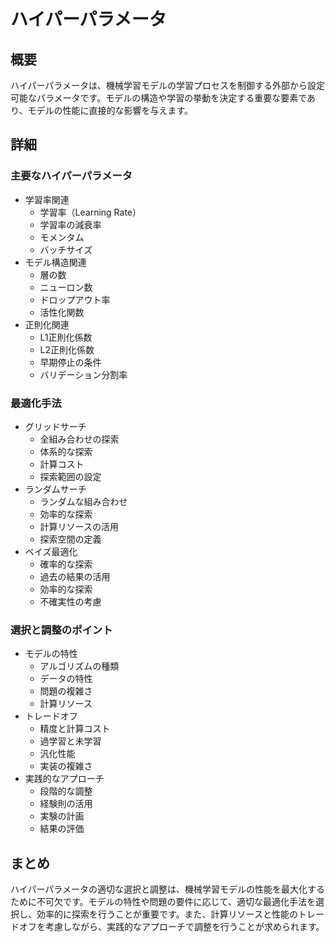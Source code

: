 # ハイパーパラメータ

## 概要
ハイパーパラメータは、機械学習モデルの学習プロセスを制御する外部から設定可能なパラメータです。モデルの構造や学習の挙動を決定する重要な要素であり、モデルの性能に直接的な影響を与えます。

## 詳細

### 主要なハイパーパラメータ
- 学習率関連
  - 学習率（Learning Rate）
  - 学習率の減衰率
  - モメンタム
  - バッチサイズ
- モデル構造関連
  - 層の数
  - ニューロン数
  - ドロップアウト率
  - 活性化関数
- 正則化関連
  - L1正則化係数
  - L2正則化係数
  - 早期停止の条件
  - バリデーション分割率

### 最適化手法
- グリッドサーチ
  - 全組み合わせの探索
  - 体系的な探索
  - 計算コスト
  - 探索範囲の設定
- ランダムサーチ
  - ランダムな組み合わせ
  - 効率的な探索
  - 計算リソースの活用
  - 探索空間の定義
- ベイズ最適化
  - 確率的な探索
  - 過去の結果の活用
  - 効率的な探索
  - 不確実性の考慮

### 選択と調整のポイント
- モデルの特性
  - アルゴリズムの種類
  - データの特性
  - 問題の複雑さ
  - 計算リソース
- トレードオフ
  - 精度と計算コスト
  - 過学習と未学習
  - 汎化性能
  - 実装の複雑さ
- 実践的なアプローチ
  - 段階的な調整
  - 経験則の活用
  - 実験の計画
  - 結果の評価

## まとめ
ハイパーパラメータの適切な選択と調整は、機械学習モデルの性能を最大化するために不可欠です。モデルの特性や問題の要件に応じて、適切な最適化手法を選択し、効率的に探索を行うことが重要です。また、計算リソースと性能のトレードオフを考慮しながら、実践的なアプローチで調整を行うことが求められます。 
